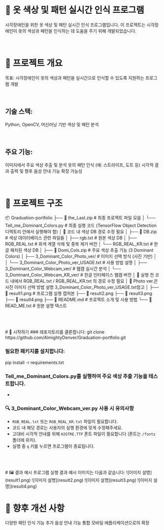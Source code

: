 # 👕 옷 색상 및 패턴 실시간 인식 프로그램
시각장애인을 위한 옷 색상 및 패턴 실시간 인식 프로그램입니다. 이 프로젝트는 시각장애인이 옷의 색상과 패턴을 인식하는 데 도움을 주기 위해 개발되었습니다.
<br>
<br>
<br>
# 🧠 프로젝트 개요
목표: 시각장애인이 옷의 색상과 패턴을 실시간으로 인식할 수 있도록 지원하는 프로그램 개발
<br>
<br>
<br>
## 기술 스택:
Python, OpenCV, 머신러닝 기반 색상 및 패턴 분석
<br>
<br>
<br>
## 주요 기능:
이미지에서 주요 색상 추출 및 분석
옷의 패턴 인식 (예: 스트라이프, 도트 등)
시각적 결과 출력 및 향후 음성 안내 기능 확장 가능성
<br>
<br>
<br>
# 📁 프로젝트 구조
📦 Graduation-portfolio
├── 📁 the_Last.zip               # 최종 프로젝트 파일 모음
│   └── Tell_me_Dominant_Colors.py   # 최종 실행 코드 (TensorFlow Object Detection 디렉토리 안에서 실행해야 함)
│   📌 코드 내 색상 DB 경로 수정 필요
│
├── 📁 DB.zip                      # 색상 데이터베이스 관련 파일들
│   ├── rgb.txt                   # 원본 색상 DB
│   ├── RGB_REAL.txt             # 회색 계열 삭제 및 중복 제거 버전
│   └── RGB_REAL_KR.txt          # 한글 패치된 색상 DB
│
├── 📁 Domi_Cols.zip              # 주요 색상 추출 기능 (3 Dominant Colors)
│   ├── 3_Dominant_Color_Photo_ver/       # 이미지 선택 방식 (사진 기반)
│   │   └── 3_Dominant_Color_Photo_ver_USAGE.txt  # 사용 방법 설명
│   ├── 3_Dominant_Color_Webcam_ver/      # 웹캠 실시간 분석
│   └── 3_Dominant_Color_Webcam_KR_ver/   # 한글 인터페이스 웹캠 버전
│   📌 실행 전 코드 내에서 RGB_REAL.txt / RGB_REAL_KR.txt 의 경로 수정 필요
│   📌 Photo ver.은 사진 이미지 선택 방법 설명 3_Dominant_Color_Photo_ver_USAGE.txt참고
│
├── 📄 result1.png                # 프로그램 실행 캡처본
├── 📄 result2.png
├── 📄 result3.png
├── 📄 result4.png
├── 📄 README.md                  # 프로젝트 소개 및 사용 방법
└── 📄 READ_ME.txt                # 원본 설명 텍스트

<br>
<br>
<br>
# 🚀 시작하기
### 레포지토리를 클론합니다:
git clone https://github.com/AlmightyDenver/Graduation-portfolio.git

### 필요한 패키지를 설치합니다:
pip install -r requirements.txt

### Tell_me_Dominant_Colors.py를 실행하여 주요 색상 추출 기능을 테스트합니다.
 - 
### 🔍 3_Dominant_Color_Webcam_ver.py 사용 시 유의사항

- `RGB_REAL.txt` 또는 `RGB_REAL_KR.txt` 파일이 필요합니다.
- 코드 내 해당 경로는 사용자의 실행 환경에 맞게 수정해주세요.
- 고대비 시각적 안내를 위해 `H2GTRE.TTF` 폰트 파일이 필요합니다 (폰트는 `/fonts` 폴더에 위치).
- 실행 중 `q` 키를 누르면 프로그램이 종료됩니다.
<br>
<br>
<br>
# 🖼️ 결과 예시
프로그램 실행 결과 예시 이미지는 다음과 같습니다:
![이미지 설명](result1.png)
![이미지 설명](result2.png)
![이미지 설명](result3.png)
![이미지 설명](result4.png)


# 📌 향후 개선 사항
다양한 패턴 인식 기능 추가
음성 안내 기능 통합
모바일 애플리케이션으로의 확장
<br>
<br>
<br>
